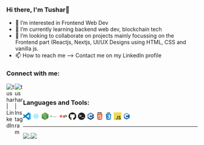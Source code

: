 ### Hi there, I'm Tushar👋 

- 👀 I’m interested in Frontend Web Dev
- 🌱 I’m currently learning backend web dev, blockchain tech
- 💞️ I’m looking to collaborate on projects mainly focussing on the Frontend part (Reactjs, Nextjs, UI/UX Designs using HTML, CSS and vanilla js.
- 📫 How to reach me --> Contact me on my LinkedIn profile

### Connect with me:

[<img align="left" alt="tushar | LinkedIn" width="22px" src="https://cdn.jsdelivr.net/npm/simple-icons@v3/icons/linkedin.svg" />][linkedin]
[<img align="left" alt="tushar | Instagram" width="22px" src="https://cdn.jsdelivr.net/npm/simple-icons@v3/icons/instagram.svg" />][instagram]

<br />

### Languages and Tools:

<code><img height="20" src="https://raw.githubusercontent.com/github/explore/80688e429a7d4ef2fca1e82350fe8e3517d3494d/topics/visual-studio-code/visual-studio-code.png"></code> 
<code><img height="20" src="https://raw.githubusercontent.com/github/explore/80688e429a7d4ef2fca1e82350fe8e3517d3494d/topics/react/react.png"></code> 
<code><img height="20" src="https://raw.githubusercontent.com/github/explore/80688e429a7d4ef2fca1e82350fe8e3517d3494d/topics/nodejs/nodejs.png"></code> 
<code><img height="20" src="https://raw.githubusercontent.com/github/explore/80688e429a7d4ef2fca1e82350fe8e3517d3494d/topics/mongodb/mongodb.png"></code> 
<code><img height="20" src="https://raw.githubusercontent.com/github/explore/80688e429a7d4ef2fca1e82350fe8e3517d3494d/topics/git/git.png"></code> 
<code><img height="20" src="https://raw.githubusercontent.com/github/explore/78df643247d429f6cc873026c0622819ad797942/topics/github/github.png"></code> 
<code><img height="20" src="https://raw.githubusercontent.com/github/explore/80688e429a7d4ef2fca1e82350fe8e3517d3494d/topics/terminal/terminal.png" ></code> 
<code><img height="20" src="https://raw.githubusercontent.com/github/explore/80688e429a7d4ef2fca1e82350fe8e3517d3494d/topics/cpp/cpp.png"></code>
<code><img height="20" src="https://raw.githubusercontent.com/github/explore/80688e429a7d4ef2fca1e82350fe8e3517d3494d/topics/html/html.png"></code>
<code><img height="20" src="https://raw.githubusercontent.com/github/explore/80688e429a7d4ef2fca1e82350fe8e3517d3494d/topics/css/css.png"></code>
<code><img height="20" src="https://raw.githubusercontent.com/github/explore/80688e429a7d4ef2fca1e82350fe8e3517d3494d/topics/javascript/javascript.png"></code>
<code><img height="20" src="https://raw.githubusercontent.com/github/explore/80688e429a7d4ef2fca1e82350fe8e3517d3494d/topics/c/c.png"></code> 




---
<a href="https://github.com/brogrammer07" target="_blank">
<img align="center" src="https://github-readme-stats.vercel.app/api?username=brogrammer07&show_icons=true&theme=radical" />
</a>
<a href="https://github.com/brogrammer07" target="_blank">
  <img align="center" src="https://github-readme-stats.vercel.app/api/top-langs/?username=brogrammer07&show_icons=true&theme=radical&hide_langs_below=0" />
</a>

[linkedin]: https://www.linkedin.com/in/tushar-tomar-882708213/
[instagram]: https://www.instagram.com/t.u.s.h.a.r0_0/
